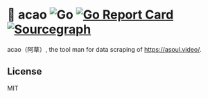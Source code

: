 # 🦙 acao ![Go](https://github.com/asoul-video/acao/workflows/Go/badge.svg) [![Go Report Card](https://goreportcard.com/badge/github.com/asoul-video/acao)](https://goreportcard.com/report/github.com/asoul-video/acao) [![Sourcegraph](https://img.shields.io/badge/view%20on-Sourcegraph-brightgreen.svg?logo=sourcegraph)](https://sourcegraph.com/github.com/asoul-video/acao)

acao（阿草）, the tool man for data scraping of https://asoul.video/.

## License

MIT
